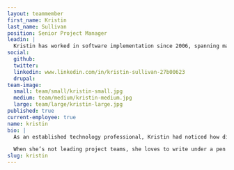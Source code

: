```yaml
---
layout: teammember
first_name: Kristin
last_name: Sullivan
position: Senior Project Manager
leadin: |
  Kristin has worked in software implementation since 2006, spanning many different industries such as credit card security, aviation, and the mortgage industry. So it’s no surprise we jumped at the chance to have her join our team given her perspective and experience.
social:
  github:
  twitter:
  linkedin: www.linkedin.com/in/kristin-sullivan-27b00623
  drupal:
team-image:
  small: team/small/kristin-small.jpg
  medium: team/medium/kristin-medium.jpg
  large: team/large/kristin-large.jpg
published: true
current-employee: true
name: kristin
bio: |
  As an established technology professional, Kristin had noticed how digital strategies impacted the total experience for her as a user, and she wanted to help drive that experience.

  When she’s not leading project teams, she loves to write under a pen name that she claims is top secret (and refuses to share with us!). She also likes to hike and dance, and is anything but tentative about the unknown….she and her husband once moved to Mexico for a year with no plan in place. They ended up working on movie sets for a film and had a blast with it. That flexible mentality to tackle anything is just what we like to see in a project manager. We couldn’t be happier to have her with us.
slug: kristin
---
```

